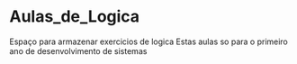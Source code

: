 # Aulas_de_Logica
Espaço para armazenar exercicios de logica
Estas aulas so para o primeiro ano de desenvolvimento de sistemas

